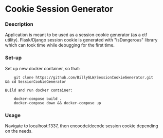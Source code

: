 # Cookie Session Generator

### Description
Application is meant to be used as a session cookie generator (as a ctf utility). Flask/Django session cookie is generated with "isDangerous" library which can took time while debugging for the first time.

### Set-up
Set up new docker container, so that:
```
	git clone https://github.com/BillyGLW/SessionCookieGenerator.git && cd SessionCookieGenerator
```
	Build and run docker container:
```
	docker-compose build .
	docker-compose down && docker-compose up
```

### Usage
Navigate to localhost:1337, then encoode/decode session cookie depending on the needs.

